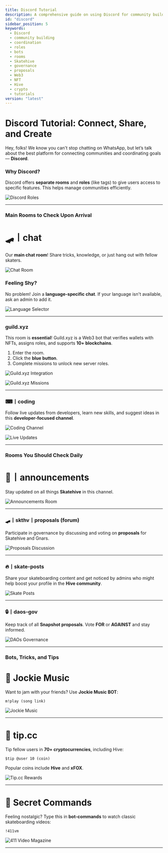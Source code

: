 ```yaml
---
title: Discord Tutorial  
description: A comprehensive guide on using Discord for community building and coordination. Learn about rooms, roles, bots, and more to connect with others and make the most of Discord's features.
id: "discord"
sidebar_position: 5  
keywords:
  - Discord
  - community building
  - coordination
  - roles
  - bots
  - rooms
  - Skatehive
  - governance
  - proposals
  - Web3
  - NFT
  - Hive
  - crypto
  - tutorials
version: "latest"
---
```


# Discord Tutorial: Connect, Share, and Create

Hey, folks! We know you can't stop chatting on WhatsApp, but let’s talk about the best platform for connecting communities and coordinating goals — **Discord**.

### Why Discord?

Discord offers **separate rooms** and **roles** (like tags) to give users access to specific features. This helps manage communities efficiently.

![Discord Roles](https://i.ibb.co/Kmw10pC/imagem-2023-11-25-221718290.png)

---

### Main Rooms to Check Upon Arrival

# 🛹丨chat  
Our **main chat room**! Share tricks, knowledge, or just hang out with fellow skaters.

![Chat Room](https://i.ibb.co/z8tB9j2/imagem-2023-11-25-222919058.png)

### Feeling Shy?  
No problem! Join a **language-specific chat**. If your language isn't available, ask an admin to add it.

![Language Selector](https://i.ibb.co/GFsdM2c/imagem-2023-11-25-232705978.png)

---

### guild.xyz  
This room is **essential**! Guild.xyz is a Web3 bot that verifies wallets with NFTs, assigns roles, and supports **10+ blockchains**.

1. Enter the room.  
2. Click the **blue button**.  
3. Complete missions to unlock new server roles.

![Guild.xyz Integration](https://i.ibb.co/42NnzMd/imagem-2023-11-25-224820010.png)

![Guild.xyz Missions](https://i.ibb.co/rsc6FSk/imagem-2023-11-25-225052029.png)

---

### ⌨丨coding  
Follow live updates from developers, learn new skills, and suggest ideas in this **developer-focused channel**.

![Coding Channel](https://i.ibb.co/Hgpjwkj/imagem-2023-11-25-223520386.png)

![Live Updates](https://i.ibb.co/3ztxLHb/imagem-2023-11-25-223652454.png)

---

### Rooms You Should Check Daily

# 📢丨announcements  
Stay updated on all things **Skatehive** in this channel.

![Announcements Room](https://i.ibb.co/5Y99ZZJ/imagem-2023-11-25-225554435.png)

---

### 🛹丨skthv丨proposals (forum)  
Participate in governance by discussing and voting on **proposals** for Skatehive and Gnars.

![Proposals Discussion](https://i.ibb.co/FHys3rZ/imagem-2023-11-25-225821464.png)

---

### 🔥丨skate-posts  
Share your skateboarding content and get noticed by admins who might help boost your profile in the **Hive community**.

![Skate Posts](https://i.ibb.co/qd12PK1/imagem-2023-11-25-230156776.png)

---

### 🔒丨daos-gov  
Keep track of all **Snapshot proposals**. Vote **FOR** or **AGAINST** and stay informed.

![DAOs Governance](https://i.ibb.co/VHqhjyH/imagem-2023-11-25-230404565.png)

---

### Bots, Tricks, and Tips

# 🎵 Jockie Music  
Want to jam with your friends? Use **Jockie Music BOT**:

```m!play (song link)```

![Jockie Music](https://i.ibb.co/BPzQZ8d/imagem-2023-11-25-230819681.png)

---

# 💸 tip.cc  
Tip fellow users in **70+ cryptocurrencies**, including Hive:

```$tip @user 10 (coin)```

Popular coins include **Hive** and **xFOX**.

![Tip.cc Rewards](https://i.ibb.co/NTSnsLc/imagem-2023-11-25-231444533.png)

---

# 🎥 Secret Commands  
Feeling nostalgic? Type this in **bot-commands** to watch classic skateboarding videos:

```!411vm```

![411 Video Magazine](https://i.ibb.co/dKk7G70/imagem-2023-11-25-233029667.png)

---
